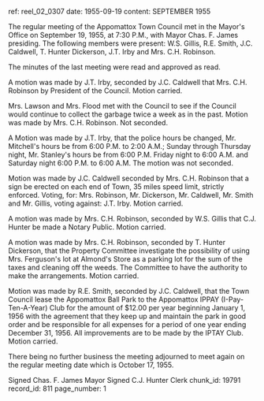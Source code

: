 ref: reel_02_0307
date: 1955-09-19
content: SEPTEMBER 1955

The regular meeting of the Appomattox Town Council met in the Mayor's Office on September 19, 1955, at 7:30 P.M., with Mayor Chas. F. James presiding. The following members were present: W.S. Gillis, R.E. Smith, J.C. Caldwell, T. Hunter Dickerson, J.T. Irby and Mrs. C.H. Robinson.

The minutes of the last meeting were read and approved as read.

A motion was made by J.T. Irby, seconded by J.C. Caldwell that Mrs. C.H. Robinson by President of the Council. Motion carried.

Mrs. Lawson and Mrs. Flood met with the Council to see if the Council would continue to collect the garbage twice a week as in the past. Motion was made by Mrs. C.H. Robinson. Not seconded.

A Motion was made by J.T. Irby, that the police hours be changed, Mr. Mitchell's hours be from 6:00 P.M. to 2:00 A.M.; Sunday through Thursday night, Mr. Stanley's hours be from 6:00 P.M. Friday night to 6:00 A.M. and Saturday night 6:00 P.M. to 6:00 A.M. The motion was not seconded.

Motion was made by J.C. Caldwell seconded by Mrs. C.H. Robinson that a sign be erected on each end of Town, 35 miles speed limit, strictly enforced. Voting, for: Mrs. Robinson, Mr. Dickerson, Mr. Caldwell, Mr. Smith and Mr. Gillis, voting against: J.T. Irby. Motion carried.

A motion was made by Mrs. C.H. Robinson, seconded by W.S. Gillis that C.J. Hunter be made a Notary Public. Motion carried.

A motion was made by Mrs. C.H. Robinson, seconded by T. Hunter Dickerson, that the Property Committee investigate the possibility of using Mrs. Ferguson's lot at Almond's Store as a parking lot for the sum of the taxes and cleaning off the weeds. The Committee to have the authority to make the arrangements. Motion carried.

Motion was made by R.E. Smith, seconded by J.C. Caldwell, that the Town Council lease the Appomattox Ball Park to the Appomattox IPPAY (I-Pay-Ten-A-Year) Club for the amount of $12.00 per year beginning January 1, 1956 with the agreement that they keep up and maintain the park in good order and be responsible for all expenses for a period of one year ending December 31, 1956. All improvements are to be made by the IPTAY Club. Motion carried.

There being no further business the meeting adjourned to meet again on the regular meeting date which is October 17, 1955.

Signed Chas. F. James Mayor
Signed C.J. Hunter Clerk
chunk_id: 19791
record_id: 811
page_number: 1

